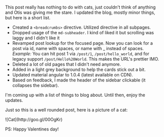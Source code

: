 This post really has nothing to do with cats, just couldn't think of anything and Otis was giving me the stare. I updated the blog, mostly minor things, but here is a short list.

+ Created a `<breadcrumbs>` directive. Utilized directive in all subpages.
+ Dropped usage of the `md-subheader`. I kind of liked it but scrolling was laggy and I didn't like it
+ Revamped post lookup for the focused page. Now you can look for a post via id, name with spaces, or name with _ instead of spaces. _Example:_ You can hit post 1 via `/post/1`, `/post/hello_world`, and for legacy support `/post/Hello%20World`. This makes the URL's prettier IMO.
+ Deleted a lot of old pages that I didn't need anymore.
+ Added in a light grey background to help the cards stick out a bit.
+ Updated material angular to 1.0.4 (latest available on CDN).
+ Based on feedback, I made the header of the sidebar clickable (it collapses the sidebar).

I'm coming up with a list of things to blog about. Until then, enjoy the updates.

Just so this is a well rounded post, here is a picture of a cat:

<div class='middle'>
![Cat](http://goo.gl/00OgKr)
</div>

PS: Happy Valentines day!
